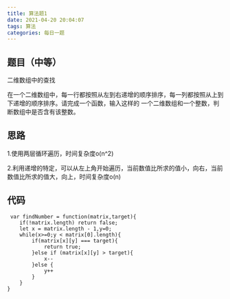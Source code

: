 ```yaml
---
title: 算法题1
date: 2021-04-20 20:04:07
tags: 算法
categories: 每日一题
---
```

## 题目（中等）

二维数组中的查找

在一个二维数组中，每一行都按照从左到右递增的顺序排序，每一列都按照从上到下递增的顺序排序。请完成一个函数，输入这样的
一个二维数组和一个整数，判断数组中是否含有该整数。

## 思路

1.使用两层循环遍历，时间复杂度o(n^2)

2.利用递增的特定，可以从左上角开始遍历，当前数值比所求的值小，向右，当前数值比所求的值大，向上，时间复杂度o(n)

## 代码
```
 var findNumber = function(matrix,target){
    if(!matrix.length) return false;
    let x = matrix.length - 1,y=0;
    while(x>=0;y < matrix[0].length){
        if(matrix[x][y] === target){
            return true;
        }else if (matrix[x][y] > target){
            x--
        }else {
            y++
        }
    }
} 
```